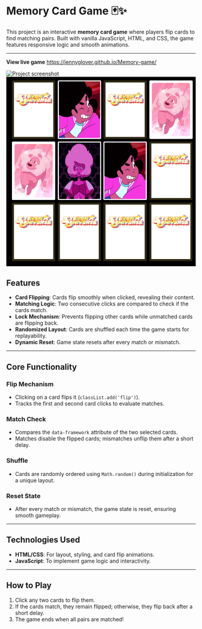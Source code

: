 

# **Memory Card Game** 🃏✨

This project is an interactive **memory card game** where players flip cards to find matching pairs. Built with vanilla JavaScript, HTML, and CSS, the game features responsive logic and smooth animations.

---
**View live game**
https://jennyglover.github.io/Memory-game/

![Project screenshot](images/matches.png)
![Project screenshot](images/matches1.png)


## **Features**
- **Card Flipping**: Cards flip smoothly when clicked, revealing their content.
- **Matching Logic**: Two consecutive clicks are compared to check if the cards match.
- **Lock Mechanism**: Prevents flipping other cards while unmatched cards are flipping back.
- **Randomized Layout**: Cards are shuffled each time the game starts for replayability.
- **Dynamic Reset**: Game state resets after every match or mismatch.

---

## **Core Functionality**
### **Flip Mechanism**
- Clicking on a card flips it (`classList.add('flip')`).
- Tracks the first and second card clicks to evaluate matches.

### **Match Check**
- Compares the `data-framework` attribute of the two selected cards.
- Matches disable the flipped cards; mismatches unflip them after a short delay.

### **Shuffle**
- Cards are randomly ordered using `Math.random()` during initialization for a unique layout.

### **Reset State**
- After every match or mismatch, the game state is reset, ensuring smooth gameplay.

---

## **Technologies Used**
- **HTML/CSS**: For layout, styling, and card flip animations.
- **JavaScript**: To implement game logic and interactivity.

---

## **How to Play**
1. Click any two cards to flip them.
2. If the cards match, they remain flipped; otherwise, they flip back after a short delay.
3. The game ends when all pairs are matched!

